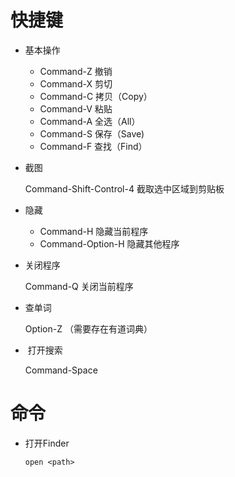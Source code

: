 # 快捷键

* 基本操作

  * Command-Z 撤销　
  * Command-X 剪切　　
  * Command-C 拷贝（Copy）　　
  * Command-V 粘贴　　
  * Command-A 全选（All）　　
  * Command-S 保存（Save)　　
  * Command-F 查找（Find）　

* 截图

  Command-Shift-Control-4 截取选中区域到剪贴板

* 隐藏

  * Command-H 隐藏当前程序
  * Command-Option-H 隐藏其他程序

* 关闭程序

  Command-Q 关闭当前程序

* 查单词

  Option-Z （需要存在有道词典）

*  打开搜索

  Command-Space

# 命令

* 打开Finder

  ```shell
  open <path>
  ```

  